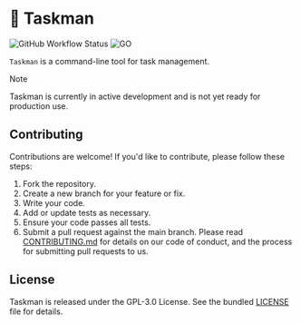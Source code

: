 # 🚧 Taskman

![GitHub Workflow Status](http://img.shields.io/github/actions/workflow/status/jackMort/Taskman/go.yml?branch=main&style=for-the-badge)
![GO](https://img.shields.io/badge/Made%20with%20GO-white.svg?style=for-the-badge&logo=go)

`Taskman` is a command-line tool for task management.

> [!NOTE]
> Taskman is currently in active development and is not yet ready for production use.

## Contributing

Contributions are welcome! If you'd like to contribute, please follow these steps:

1. Fork the repository.
2. Create a new branch for your feature or fix.
3. Write your code.
4. Add or update tests as necessary.
5. Ensure your code passes all tests.
6. Submit a pull request against the main branch.
   Please read [CONTRIBUTING.md](CONTRIBUTING.md) for details on our code of conduct, and the process for submitting pull requests to us.

## License

Taskman is released under the GPL-3.0 License. See the bundled [LICENSE](LICENSE) file for details.
